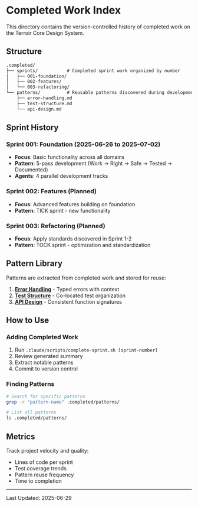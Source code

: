 # Completed Work Index

This directory contains the version-controlled history of completed work on the Terroir Core Design System.

## Structure

```markdown
.completed/
├── sprints/           # Completed sprint work organized by number
│   ├── 001-foundation/
│   ├── 002-features/
│   └── 003-refactoring/
└── patterns/          # Reusable patterns discovered during development
    ├── error-handling.md
    ├── test-structure.md
    └── api-design.md
```

## Sprint History

### Sprint 001: Foundation (2025-06-26 to 2025-07-02)

- **Focus**: Basic functionality across all domains
- **Pattern**: 5-pass development (Work → Right → Safe → Tested → Documented)
- **Agents**: 4 parallel development tracks

### Sprint 002: Features (Planned)

- **Focus**: Advanced features building on foundation
- **Pattern**: TICK sprint - new functionality

### Sprint 003: Refactoring (Planned)

- **Focus**: Apply standards discovered in Sprint 1-2
- **Pattern**: TOCK sprint - optimization and standardization

## Pattern Library

Patterns are extracted from completed work and stored for reuse:

1. **[Error Handling](./patterns/error-handling.md)** - Typed errors with context
2. **[Test Structure](./patterns/test-structure.md)** - Co-located test organization
3. **[API Design](./patterns/api-design.md)** - Consistent function signatures

## How to Use

### Adding Completed Work

1. Run `.claude/scripts/complete-sprint.sh [sprint-number]`
2. Review generated summary
3. Extract notable patterns
4. Commit to version control

### Finding Patterns

```bash
# Search for specific patterns
grep -r "pattern-name" .completed/patterns/

# List all patterns
ls .completed/patterns/
```

## Metrics

Track project velocity and quality:

- Lines of code per sprint
- Test coverage trends
- Pattern reuse frequency
- Time to completion

---

Last Updated: 2025-06-29
